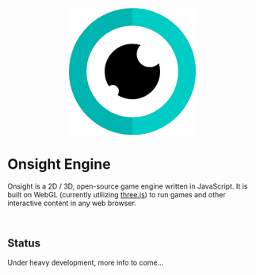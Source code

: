 <div align="center">
<img src="./files/logo/eye256.png" alt="Onsight Engine"/>
</div>

# Onsight Engine

Onsight is a 2D / 3D, open-source game engine written in JavaScript. It is built on WebGL (currently utilizing [three.js](https://threejs.org/)) to run games and other interactive content in any web browser.

<br />

## Status

Under heavy development, more info to come...

<br />

